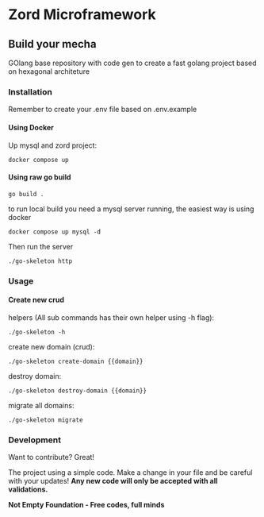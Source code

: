 # Zord Microframework
## Build your mecha

GOlang base repository with code gen to create a fast golang project based on hexagonal architeture

### Installation

Remember to create your .env file based on .env.example

#### Using Docker
Up mysql and zord project:

``` SHELL
docker compose up
```

#### Using raw go build

``` SHELL
go build .
```

to run local build you need a mysql server running, the easiest way is using docker

``` SHELL
docker compose up mysql -d
```

Then run the server

``` SHELL
./go-skeleton http
```

### Usage

#### Create new crud

helpers (All sub commands has their own helper using -h flag):
``` SHELL
./go-skeleton -h
```

create new domain (crud):
``` SHELL
./go-skeleton create-domain {{domain}}
```

destroy domain:
``` SHELL
./go-skeleton destroy-domain {{domain}}
```

migrate all domains:
``` SHELL
./go-skeleton migrate
```

### Development

Want to contribute? Great!

The project using a simple code.
Make a change in your file and be careful with your updates!
**Any new code will only be accepted with all validations.**


**Not Empty Foundation - Free codes, full minds**